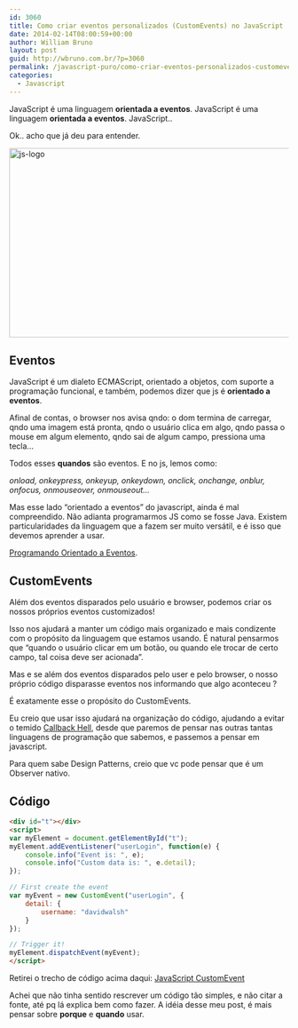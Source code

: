 ```yaml
---
id: 3060
title: Como criar eventos personalizados (CustomEvents) no JavaScript
date: 2014-02-14T08:00:59+00:00
author: William Bruno
layout: post
guid: http://wbruno.com.br/?p=3060
permalink: /javascript-puro/como-criar-eventos-personalizados-customevents-no-javascript/
categories:
  - Javascript
---
```

JavaScript é uma linguagem **orientada a eventos**. JavaScript é uma linguagem **orientada a eventos**. JavaScript..

Ok.. acho que já deu para entender.

<img src="/wp-content/uploads/2013/05/js-logo.jpg" alt="js-logo" width="800" height="341" class="aligncenter size-full wp-image-2978" srcset="/wp-content/uploads/2013/05/js-logo.jpg 800w, /wp-content/uploads/2013/05/js-logo-300x127.jpg 300w" sizes="(max-width: 800px) 100vw, 800px" />

<!--more-->

## Eventos

JavaScript é um dialeto ECMAScript, orientado a objetos, com suporte a programação funcional, e também, podemos dizer que js é **orientado a eventos**.

Afinal de contas, o browser nos avisa qndo: o dom termina de carregar, qndo uma imagem está pronta, qndo o usuário clica em algo, qndo passa o mouse em algum elemento, qndo sai de algum campo, pressiona uma tecla&#8230;

Todos esses **quandos** são eventos. E no js, lemos como:

<var>onload, onkeypress, onkeyup, onkeydown, onclick, onchange, onblur, onfocus, onmouseover, onmouseout&#8230;</var>

Mas esse lado &#8220;orientado a eventos&#8221; do javascript, ainda é mal compreendido. Não adianta programarmos JS como se fosse Java. Existem particularidades da linguagem que a fazem ser muito versátil, e é isso que devemos aprender a usar.

[Programando Orientado a Eventos](http://wbruno.com.br/javascript-puro/programando-orientado-eventos-quiz-em-multipassos/).

## CustomEvents

Além dos eventos disparados pelo usuário e browser, podemos criar os nossos próprios eventos customizados!

Isso nos ajudará a manter um código mais organizado e mais condizente com o propósito da linguagem que estamos usando. É natural pensarmos que &#8220;quando o usuário clicar em um botão, ou quando ele trocar de certo campo, tal coisa deve ser acionada&#8221;.

Mas e se além dos eventos disparados pelo user e pelo browser, o nosso próprio código disparasse eventos nos informando que algo aconteceu ?

É exatamente esse o propósito do CustomEvents.

Eu creio que usar isso ajudará na organização do código, ajudando a evitar o temido <a href="http://callbackhell.com/" rel="nofollow">Callback Hell</a>, desde que paremos de pensar nas outras tantas linguagens de programação que sabemos, e passemos a pensar em javascript.

Para quem sabe Design Patterns, creio que vc pode pensar que é um Observer nativo.

## Código

``` html
<div id="t"></div>
<script>
var myElement = document.getElementById("t");
myElement.addEventListener("userLogin", function(e) {
    console.info("Event is: ", e);
    console.info("Custom data is: ", e.detail);
});

// First create the event
var myEvent = new CustomEvent("userLogin", {
    detail: {
        username: "davidwalsh"
    }
});

// Trigger it!
myElement.dispatchEvent(myEvent);
</script>
```

Retirei o trecho de código acima daqui: [JavaScript CustomEvent](http://davidwalsh.name/customevent)

Achei que não tinha sentido rescrever um código tão simples, e não citar a fonte, até pq lá explica bem como fazer. A idéia desse meu post, é mais pensar sobre **porque** e **quando** usar.
